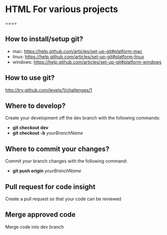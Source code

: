 # HTML For various projects
====

## How to install/setup git?
- mac: https://help.github.com/articles/set-up-git#platform-mac
- linux: https://help.github.com/articles/set-up-git#platform-linux
- windows: https://help.github.com/articles/set-up-git#platform-windows

## How to use git?
http://try.github.com/levels/1/challenges/1

## Where to develop?
Create your development off the dev branch with the following commands:

- **git checkout dev**
- **git checkout -b** *yourBranchName*

## Where to commit your changes?
Commit your branch changes with the following command:

- **git push origin** *yourBranchName*

## Pull request for code insight
Create a pull request so that your code can be reviewed

## Merge approved code
Merge code into dev branch
